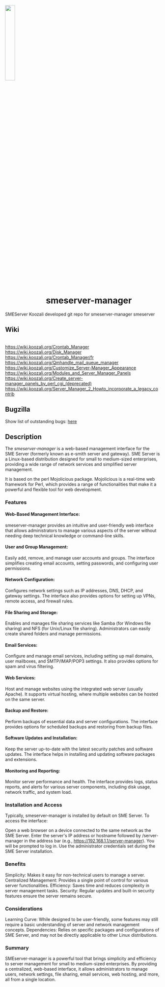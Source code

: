 # <img src="https://www.koozali.org/images/koozali/Logo/Png/Koozali_logo_2016.png" width="25%" vertical="auto" style="vertical-align:bottom"> smeserver-manager

SMEServer Koozali developed git repo for smeserver-manager smeserver

## Wiki
<br />https://wiki.koozali.org/Crontab_Manager
<br />https://wiki.koozali.org/Disk_Manager
<br />https://wiki.koozali.org/Crontab_Manager/fr
<br />https://wiki.koozali.org/Qmhandle_mail_queue_manager
<br />https://wiki.koozali.org/Customize_Server-Manager_Appearance
<br />https://wiki.koozali.org/Modules_and_Server_Manager_Panels
<br />https://wiki.koozali.org/Create_server-manager_panels_by_perl_cgi_(deprecated)
<br />https://wiki.koozali.org/Server_Manager_2_Howto_incorporate_a_legacy_contrib

## Bugzilla
Show list of outstanding bugs: [here](https://bugs.koozali.org/buglist.cgi?component=smeserver-manager&product=SME%20Server%2010.X&query_format=advanced&limit=0&bug_status=UNCONFIRMED&bug_status=NEW&bug_status=ASSIGNED&bug_status=REOPENED&bug_status=CONFIRMED)

## Description

The *smeserver-manager* is a web-based management interface for the SME Server (formerly known as e-smith server and gateway). SME Server is a Linux-based distribution designed for small to medium-sized enterprises, providing a wide range of network services and simplified server management.

It is based on the perl Mojolicious package. Mojolicious is a real-time web framework for Perl, which provides a range of functionalities that make it a powerful and flexible tool for web development.

### Features

#### Web-Based Management Interface:
smeserver-manager provides an intuitive and user-friendly web interface that allows administrators to manage various aspects of the server without needing deep technical knowledge or command-line skills.

#### User and Group Management:
Easily add, remove, and manage user accounts and groups. The interface simplifies creating email accounts, setting passwords, and configuring user permissions.

#### Network Configuration:
Configures network settings such as IP addresses, DNS, DHCP, and gateway settings. The interface also provides options for setting up VPNs, remote access, and firewall rules.

#### File Sharing and Storage:
Enables and manages file sharing services like Samba (for Windows file sharing) and NFS (for Unix/Linux file sharing). Administrators can easily create shared folders and manage permissions.

#### Email Services:
Configure and manage email services, including setting up mail domains, user mailboxes, and SMTP/IMAP/POP3 settings. It also provides options for spam and virus filtering.

#### Web Services:
Host and manage websites using the integrated web server (usually Apache). It supports virtual hosting, where multiple websites can be hosted on the same server.

#### Backup and Restore:
Perform backups of essential data and server configurations. The interface provides options for scheduled backups and restoring from backup files.

#### Software Updates and Installation:
Keep the server up-to-date with the latest security patches and software updates. The interface helps in installing and updating software packages and extensions.

#### Monitoring and Reporting:
Monitor server performance and health. The interface provides logs, status reports, and alerts for various server components, including disk usage, network traffic, and system load.


### Installation and Access

Typically, smeserver-manager is installed by default on SME Server. To access the interface:

Open a web browser on a device connected to the same network as the SME Server. Enter the server's IP address or hostname followed by /server-manager in the address bar (e.g., https://192.168.1.1/server-manager). 
You will be prompted to log in. Use the administrator credentials set during the SME Server installation.

### Benefits

Simplicity: Makes it easy for non-technical users to manage a server.
Centralized Management: Provides a single point of control for various server functionalities.
Efficiency: Saves time and reduces complexity in server management tasks.
Security: Regular updates and built-in security features ensure the server remains secure.

### Considerations

Learning Curve: While designed to be user-friendly, some features may still require a basic understanding of server and network management concepts.
Dependencies: Relies on specific packages and configurations of SME Server, and may not be directly applicable to other Linux distributions.

### Summary

SMEserver-manager is a powerful tool that brings simplicity and efficiency to server management for small to medium-sized enterprises. By providing a centralized, web-based interface, it allows administrators to manage users, network settings, file sharing, email services, web hosting, and more, all from a single location.